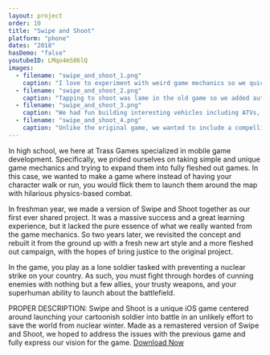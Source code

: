 ```yaml
---
layout: project
order: 10
title: "Swipe and Shoot"
platform: "phone"
dates: "2018"
hasDemo: "false"
youtubeID: LMqo4mS06lQ
images:
  - filename: "swipe_and_shoot_1.png"
    caption: "I love to experiment with weird game mechanics so we quickly adopted character movement based solely on diving and rolling."
  - filename: "swipe_and_shoot_2.png"
    caption: "Tapping to shoot was lame in the old game so we added auto shooting to emphasize swiping."
  - filename: "swipe_and_shoot_3.png"
    caption: "We had fun building interesting vehicles including ATVs, Jeeps, and even a chopper."
  - filename: "swipe_and_shoot_4.png"
    caption: "Unlike the original game, we wanted to include a compelling story taking place over five levels."
---
```

In high school, we here at Trass Games specialized in mobile game development. Specifically, we prided ourselves on taking simple and unique game mechanics and trying to expand them into fully fleshed out games. In this case, we wanted to make a game where instead of having your character walk or run, you would flick them to launch them around the map with hilarious physics-based combat.

In freshman year, we made a version of Swipe and Shoot together as our first ever shared project. It was a massive success and a great learning experience, but it lacked the pure essence of what we really wanted from the game mechanics. So two years later, we revisited the concept and rebuilt it from the ground up with a fresh new art style and a more fleshed out campaign, with the hopes of bring justice to the original project.

In the game, you play as a lone soldier tasked with preventing a nuclear strike on your country. As such, you must fight through hordes of cunning enemies with nothing but a few allies, your trusty weapons, and your superhuman ability to launch about the battlefield. 

PROPER DESCRIPTION:
Swipe and Shoot is a unique iOS game centered around launching your cartoonish soldier into battle in an unlikely effort to save the world from nuclear winter. Made as a remastered version of Swipe and Shoot, we hoped to address the issues with the previous game and fully express our vision for the game. [Download Now](https://itunes.apple.com/us/app/swipe-and-shoot/id1371819562?ls=1&mt=8)
